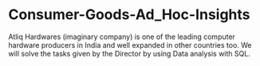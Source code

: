 # Consumer-Goods-Ad_Hoc-Insights
Atliq Hardwares (imaginary company) is one of the leading computer hardware producers in India and well expanded in other countries too.  We will solve the tasks given by the Director by using Data analysis with SQL.
